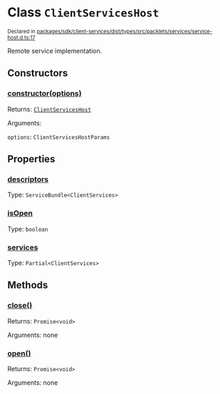 # Class `ClientServicesHost`
<sub>Declared in [packages/sdk/client-services/dist/types/src/packlets/services/service-host.d.ts:17]()</sub>


Remote service implementation.

## Constructors
### [constructor(options)]()


Returns: <code>[ClientServicesHost](/api/@dxos/client/classes/ClientServicesHost)</code>

Arguments: 

`options`: <code>ClientServicesHostParams</code>

## Properties
### [descriptors]()
Type: <code>ServiceBundle&lt;ClientServices&gt;</code>
### [isOpen]()
Type: <code>boolean</code>
### [services]()
Type: <code>Partial&lt;ClientServices&gt;</code>

## Methods
### [close()]()


Returns: <code>Promise&lt;void&gt;</code>

Arguments: none
### [open()]()


Returns: <code>Promise&lt;void&gt;</code>

Arguments: none